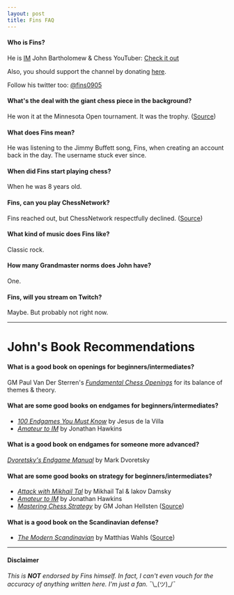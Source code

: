 ```yaml
---
layout: post
title: Fins FAQ
---
```


#### Who is Fins?
He is [IM](https://en.wikipedia.org/wiki/FIDE_titles#International_Master_.28IM.29) John Bartholomew & Chess YouTuber: [Check it out](http://youtube.com/johnbartholomewchess)

Also, you should support the channel by donating [here](https://www.paypal.com/cgi-bin/webscr?cmd=_s-xclick&hosted_button_id=FURS92M5WXVCG).

Follow his twitter too: [@fins0905](http://twitter.com/fins0905)

#### What's the deal with the giant chess piece in the background?
He won it at the Minnesota Open tournament. It was the trophy. ([Source](https://www.youtube.com/watch?v=chouolhbGRw&feature=youtu.be&t=1h21m10s))

#### What does Fins mean?
He was listening to the Jimmy Buffett song, Fins, when creating an account back in the day. The username stuck ever since.

#### When did Fins start playing chess?
When he was 8 years old.

#### Fins, can you play ChessNetwork?
Fins reached out, but ChessNetwork respectfully declined. ([Source](https://www.youtube.com/watch?v=chouolhbGRw&feature=youtu.be&t=1h21m15s))

#### What kind of music does Fins like?
Classic rock.

#### How many Grandmaster norms does John have?
One.

#### Fins, will you stream on Twitch?
Maybe. But probably not right now.

---

# John's Book Recommendations

#### What is a good book on openings for beginners/intermediates?
GM Paul Van Der Sterren's [*Fundamental Chess Openings*](http://smile.amazon.com/FCO-Paul-Van-Der-Sterren/dp/1906454132) for its balance of themes & theory.

#### What are some good books on endgames for beginners/intermediates?
+ [*100 Endgames You Must Know*](http://smile.amazon.com/gp/product/9056916173/) by Jesus de la Villa
+ [*Amateur to IM*](http://smile.amazon.com/Amateur-IM-Proven-Training-Methods/dp/1936277409/) by Jonathan Hawkins

#### What is a good book on endgames for someone more advanced?
[*Dvoretsky's Endgame Manual*](http://smile.amazon.com/Dvoretskys-Endgame-Manual-Mark-Dvoretsky/dp/1941270042/) by Mark Dvoretsky

#### What are some good books on strategy for beginners/intermediates?
+ [*Attack with Mikhail Tal*](http://smile.amazon.com/Attack-Mikhail-Cadogan-Chess-Books/dp/1857440439) by Mikhail Tal & Iakov Damsky
+ [*Amateur to IM*](http://smile.amazon.com/Amateur-IM-Proven-Training-Methods/dp/1936277409/) by Jonathan Hawkins
+ [*Mastering Chess Strategy*](http://smile.amazon.com/Mastering-Chess-Strategy-Johan-Hellsten/dp/1857446488/) by GM Johan Hellsten ([Source](https://www.youtube.com/watch?v=chouolhbGRw&feature=youtu.be&t=1h19m44s))

#### What is a good book on the Scandinavian defense?
+ [*The Modern Scandinavian*](http://smile.amazon.com/Modern-Scandinavian-Structures-Increasingly-Popular/dp/9056913441) by Matthias Wahls ([Source](https://www.youtube.com/watch?v=chouolhbGRw&feature=youtu.be&t=1h28m27s))

---

#### Disclaimer

*This is __NOT__ endorsed by Fins himself. In fact, I can't even vouch for the accuracy of anything written here. I'm just a fan.* ¯\\\_\(ツ\)\_/¯
